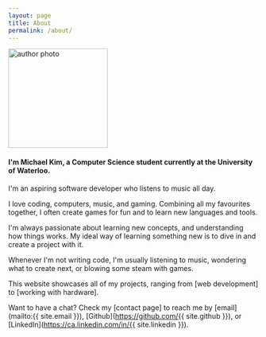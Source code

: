 ```yaml
---
layout: page
title: About
permalink: /about/
---
```


<img src="{{ site.photo }}" alt="author photo" class="img-circle" style="width: 200px" />

#### **I'm Michael Kim, a Computer Science student currently at the University of Waterloo.**

I'm an aspiring software developer who listens to music all day.

I love coding, computers, music, and gaming. Combining all my favourites together, I often create games for fun and to learn new languages and tools.

I'm always passionate about learning new concepts, and understanding how things works. My ideal way of learning something new is to dive in and create a project with it.

Whenever I'm not writing code, I'm usually listening to music, wondering what to create next, or blowing some steam with games.

This website showcases all of my projects, ranging from [web development] to [working with hardware].

Want to have a chat? Check my [contact page] to reach me by [email](mailto:{{ site.email }}), [Github](https://github.com/{{ site.github }}), or [LinkedIn](https://ca.linkedin.com/in/{{ site.linkedin }}).
